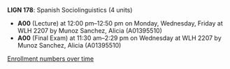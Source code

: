 **LIGN 178**: Spanish Sociolinguistics (4 units)

- **A00** (Lecture) at 12:00 pm–12:50 pm on Monday, Wednesday, Friday at WLH 2207 by Munoz Sanchez, Alicia (A01395510)
- **A00** (Final Exam) at 11:30 am–2:29 pm on Wednesday at WLH 2207 by Munoz Sanchez, Alicia (A01395510)

[Enrollment numbers over time](./LIGN178.tsv)
